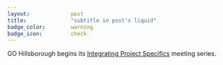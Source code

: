 ```yaml
---
layout:				post
title:				"subtitle in post's liquid"
badge_color:		warning
badge_icon:			check
---
```


GO Hillsborough begins its [Integrating Project Specifics](http://gohillsborough.org/project-specifics/) meeting series.